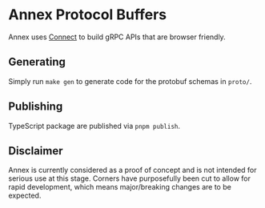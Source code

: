 # Annex Protocol Buffers

Annex uses [Connect](https://connectrpc.com/) to build gRPC APIs that are browser friendly.

## Generating

Simply run `make gen` to generate code for the protobuf schemas in `proto/`.

## Publishing

TypeScript package are published via `pnpm publish`.

## Disclaimer

Annex is currently considered as a proof of concept and is not intended for serious use at this stage. Corners have
purposefully been cut to allow for rapid development, which means major/breaking changes are to be expected.
